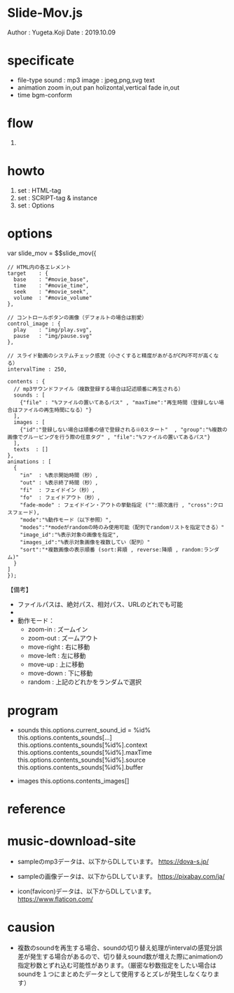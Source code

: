 Slide-Mov.js
==
Author : Yugeta.Koji
Date   : 2019.10.09

# specificate
  - file-type 
    sound : mp3
    image : jpeg,png,svg
    text
  - animation
    zoom in,out
    pan holizontal,vertical
    fade in,out
  - time
    bgm-conform

# flow
  1. 

# howto
  1. set : HTML-tag
  2. set : SCRIPT-tag & instance
  3. set : Options

# options
  var slide_mov = $$slide_mov({

    // HTML内の各エレメント
    target    : {
      base    : "#movie_base",
      time    : "#movie_time",
      seek    : "#movie_seek",
      volume  : "#movie_volume"
    },

    // コントロールボタンの画像（デフォルトの場合は割愛）
    control_image : {
      play    : "img/play.svg",
      pause   : "img/pause.svg"
    },

    // スライド動画のシステムチェック感覚（小さくすると精度があがるがCPU不可が高くなる）
    intervalTime : 250,

    contents : {
      // mp3サウンドファイル（複数登録する場合は記述順番に再生される）
      sounds : [
        {"file" : "%ファイルの置いてあるパス" , "maxTime":"再生時間（登録しない場合はファイルの再生時間になる）"}
      ],
      images : [
        {"id":"登録しない場合は順番の値で登録される※0スタート"  , "group":"%複数の画像でグルーピングを行う際の任意タグ" , "file":"%ファイルの置いてあるパス"}
      ],
      texts  : []
    },
    animations : [
      {
        "in"  : %表示開始時間（秒）,
        "out" : %表示終了時間（秒）,
        "fi"  : フェイドイン（秒）,
        "fo"  : フェイドアウト（秒）,
        "fade-mode" : フェイドイン・アウトの挙動指定 ("":順次進行 , "cross":クロスフェード),
        "mode":"%動作モード（以下参照）",
        "modes":"*modeがrandomの時のみ使用可能（配列でrandomリストを指定できる）"
        "image_id":"%表示対象の画像を指定",
        "images_id":"%表示対象画像を複数してい（配列）"
        "sort":"*複数画像の表示順番 (sort:昇順 , reverse:降順 , random:ランダム)"
      }
    ]
	});
  【備考】
  - ファイルパスは、絶対パス、相対パス、URLのどれでも可能
  - 
  - 動作モード：
    * zoom-in    : ズームイン
    * zoom-out   : ズームアウト
    * move-right : 右に移動
    * move-left  : 左に移動
    * move-up    : 上に移動
    * move-down  : 下に移動
    * random     : 上記のどれかをランダムで選択


# program
  - sounds
    this.options.current_sound_id = %id%
    this.options.contents_sounds[...]
    this.options.contents_sounds[%id%].context
    this.options.contents_sounds[%id%].maxTime
    this.options.contents_sounds[%id%].source
    this.options.contents_sounds[%id%].buffer

  - images
    this.options.contents_images[]



# reference



# music-download-site
  - sampleのmp3データは、以下からDLしています。
    https://dova-s.jp/

  - sampleの画像データは、以下からDLしています。
    https://pixabay.com/ja/

  - icon(favicon)データは、以下からDLしています。
    https://www.flaticon.com/


# causion
  - 複数のsoundを再生する場合、soundの切り替え処理がintervalの感覚分誤差が発生する場合があるので、切り替えsound数が増えた際にanimationの指定秒数とずれ込む可能性があります。（厳密な秒数指定をしたい場合はsoundを１つにまとめたデータとして使用するとズレが発生しなくなります）

